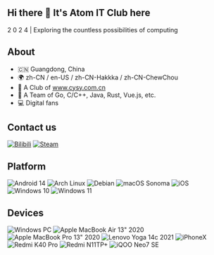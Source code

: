 ## Hi there 👋 It's Atom IT Club here
2 0 2 4  |  Exploring the countless possibilities of computing

## About
- 🇨🇳 Guangdong, China
- 🌍 zh-CN / en-US / zh-CN-Hakkka / zh-CN-ChewChou
- 📖 A Club of www.cysy.com.cn
- 🌱 A Team of Go, C/C++, Java, Rust, Vue.js, etc.
- 💻 Digital fans

## Contact us
[![Bilibili](https://img.shields.io/badge/Bilibili-fb7299?logo=bilibili&logoColor=fff)](https://space.bilibili.com/3493095312197931)
[![Steam](https://img.shields.io/badge/Steam-14487b.svg?logo=steam&logoColor=white)](https://steamcommunity.com/id/sye_rain/)

## Platform
![Android 14](https://img.shields.io/badge/Android%2014-3DDC84?logo=android&logoColor=white)
![Arch Linux](https://img.shields.io/badge/Arch%20Linux-3EA5D9?logo=archlinux&logoColor=fff)
![Debian](https://img.shields.io/badge/Debian%20-A81D33?logo=debian&logoColor=fff)
![macOS Sonoma](https://img.shields.io/badge/MacOS%20Sonoma-a2aaad?logo=apple&logoColor=F0F0F0)
![iOS](https://img.shields.io/badge/iOS-000000?logo=apple&logoColor=ffffff)
![Windows 10](https://custom-icon-badges.demolab.com/badge/Windows%2010-0078D6?logo=windows11&logoColor=white)
![Windows 11](https://custom-icon-badges.demolab.com/badge/Windows%2011-0078D6?logo=windows11&logoColor=white)

## Devices
![Windows PC](https://custom-icon-badges.demolab.com/badge/Windows%20PC-0078D6?logo=windows11&logoColor=white)
![Apple MacBook Air 13" 2020](https://img.shields.io/badge/MacBook%20Air%2013%22%202020%20M1-a2aaad?style=flat-square&logo=apple&logoColor=ffffff)
![Apple MacBook Pro 13" 2020](https://img.shields.io/badge/MacBook%20Pro%2013%22%202020-a2aaad?style=flat-square&logo=apple&logoColor=ffffff)
![Lenovo Yoga 14c 2021](https://img.shields.io/badge/Lenovo%20Yoga%2014c%202021-e2231a?style=flat-square&logo=lenovo&logoColor=ffffff)
![iPhoneX](https://img.shields.io/badge/iPhone%20X-000000?logo=apple&logoColor=ffffff)
![Redmi K40 Pro](https://img.shields.io/badge/Redmi%20K40%20Pro-ff6900?style=flat-square&logo=xiaomi&logoColor=ffffff)
![Redmi N11TP+](https://img.shields.io/badge/Redmi%20N11TP+-ff6900?style=flat-square&logo=xiaomi&logoColor=ffffff)
![iQOO Neo7 SE](https://img.shields.io/badge/iQOO%20Neo7%20SE-3498DB?style=flat-square&logo=vivo&logoColor=ffffff)

